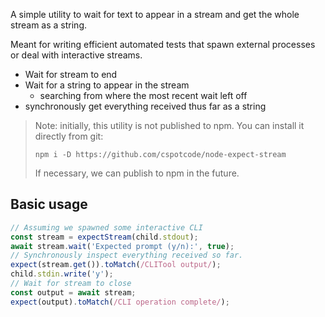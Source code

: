A simple utility to wait for text to appear in a stream and get the whole stream as a string.

Meant for writing efficient automated tests that spawn external processes or deal with interactive streams.

- Wait for stream to end
- Wait for a string to appear in the stream
  - searching from where the most recent wait left off
- synchronously get everything received thus far as a string

> Note: initially, this utility is not published to npm.  You can install it directly from git:
> 
>     npm i -D https://github.com/cspotcode/node-expect-stream
>
> If necessary, we can publish to npm in the future.

## Basic usage

```typescript
// Assuming we spawned some interactive CLI
const stream = expectStream(child.stdout);
await stream.wait('Expected prompt (y/n):', true);
// Synchronously inspect everything received so far.
expect(stream.get()).toMatch(/CLITool output/);
child.stdin.write('y');
// Wait for stream to close
const output = await stream;
expect(output).toMatch(/CLI operation complete/);
```
